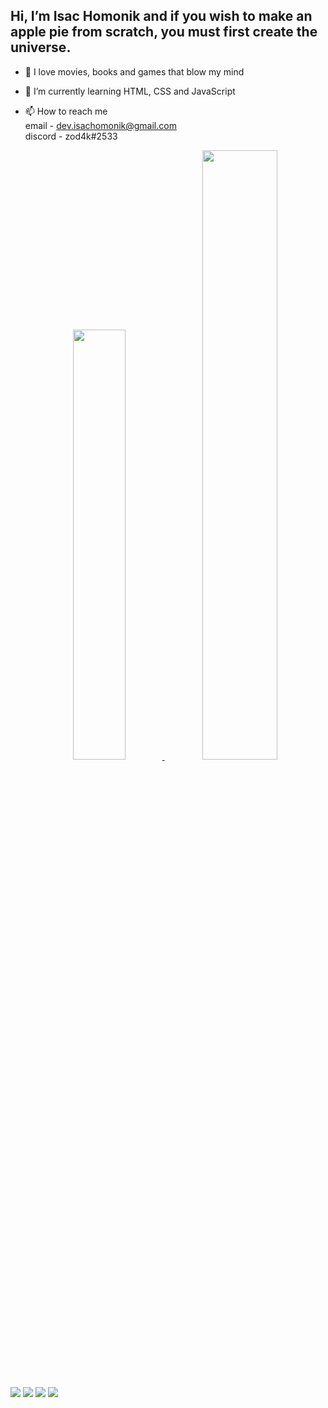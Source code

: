 ## Hi, I’m Isac Homonik and if you wish to make an apple pie from scratch, you must first create the universe.
- 👀 I love movies, books and games that blow my mind
- 🌱 I’m currently learning HTML, CSS and JavaScript
- 📫 How to reach me<br> 
    email - dev.isachomonik@gmail.com<br>
    discord - zod4k#2533
    
    <div align="center">
  <a href="https://github.com/isachomonik">
  <img width="42%" src="https://github-readme-stats.vercel.app/api?username=isachomonik&show_icons=true&theme=dracula&include_all_commits=true&count_private=true"/>
  <img width="50%" src="https://github-readme-stats.vercel.app/api/top-langs/?username=isachomonik&layout=compact&langs_count=7&theme=dracula"/>
</div>

##
 
<div> 
   <a href="https://instagram.com/nik_isac" target="_blank"><img src="https://img.shields.io/badge/-Instagram-%23E4405F?style=for-the-badge&logo=instagram&logoColor=white" target="_blank"></a>
 <a href="discordapp.com/users/142078765575438336" target="_blank"><img src="https://img.shields.io/badge/Discord-7289DA?style=for-the-badge&logo=discord&logoColor=white" target="_blank"></a> 
  <a href = "mailto:dev.isachomonik@gmail.com"><img src="https://img.shields.io/badge/-Gmail-%23333?style=for-the-badge&logo=gmail&logoColor=white" target="_blank"></a>
  <a href="https://www.linkedin.com/in/isac-homonik-03b829162/" target="_blank"><img src="https://img.shields.io/badge/-LinkedIn-%230077B5?style=for-the-badge&logo=linkedin&logoColor=white" target="_blank"></a> 
<!---
isachomonik/isachomonik is a ✨ special ✨ repository because its `README.md` (this file) appears on your GitHub profile.
You can click the Preview link to take a look at your changes.
--->
